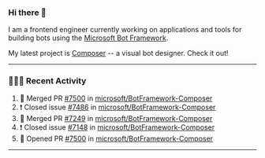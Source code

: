 ### Hi there 👋

I am a frontend engineer currently working on applications and tools for building bots using the [Microsoft Bot Framework](https://dev.botframework.com/).

My latest project is [Composer](https://github.com/microsoft/BotFramework-Composer) -- a visual bot designer. Check it out!

---

### 👨🏻‍💻 Recent Activity

<!--START_SECTION:activity-->
1. 🎉 Merged PR [#7500](https://github.com/microsoft/BotFramework-Composer/pull/7500) in [microsoft/BotFramework-Composer](https://github.com/microsoft/BotFramework-Composer)
2. ❗️ Closed issue [#7486](https://github.com/microsoft/BotFramework-Composer/issues/7486) in [microsoft/BotFramework-Composer](https://github.com/microsoft/BotFramework-Composer)
3. 🎉 Merged PR [#7249](https://github.com/microsoft/BotFramework-Composer/pull/7249) in [microsoft/BotFramework-Composer](https://github.com/microsoft/BotFramework-Composer)
4. ❗️ Closed issue [#7148](https://github.com/microsoft/BotFramework-Composer/issues/7148) in [microsoft/BotFramework-Composer](https://github.com/microsoft/BotFramework-Composer)
5. 💪 Opened PR [#7500](https://github.com/microsoft/BotFramework-Composer/pull/7500) in [microsoft/BotFramework-Composer](https://github.com/microsoft/BotFramework-Composer)
<!--END_SECTION:activity-->

---

<!--
**a-b-r-o-w-n/a-b-r-o-w-n** is a ✨ _special_ ✨ repository because its `README.md` (this file) appears on your GitHub profile.

Here are some ideas to get you started:

- 🔭 I’m currently working on ...
- 🌱 I’m currently learning ...
- 👯 I’m looking to collaborate on ...
- 🤔 I’m looking for help with ...
- 💬 Ask me about ...
- 📫 How to reach me: ...
- 😄 Pronouns: ...
- ⚡ Fun fact: ...
-->
